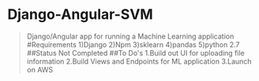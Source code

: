# Django-Angular-SVM
>Django/Angular app for running a Machine Learning application
#Requirements
1)Django
2)Npm
3)sklearn
4)pandas
5)python 2.7
##Status
>Not Completed
##To Do's
1.Build out UI for uploading file information
2.Build Views and Endpoints for ML application
3.Launch on AWS
